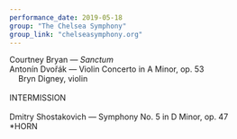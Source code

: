 ```yaml
---
performance_date: 2019-05-18
group: "The Chelsea Symphony"
group_link: "chelseasymphony.org"
---
```

Courtney Bryan — _Sanctum_<br/>
Antonín Dvořák — Violin Concerto in A Minor, op. 53<br/>
&nbsp;&nbsp;&nbsp;&nbsp;Bryn Digney, violin<br/>
<br/>
INTERMISSION<br/>
<br/>
Dmitry Shostakovich — Symphony No. 5 in D Minor, op. 47<br/>
*HORN
